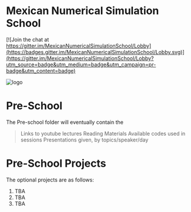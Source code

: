 # Mexican Numerical Simulation School

[![Join the chat at https://gitter.im/MexicanNumericalSimulationSchool/Lobby](https://badges.gitter.im/MexicanNumericalSimulationSchool/Lobby.svg)](https://gitter.im/MexicanNumericalSimulationSchool/Lobby?utm_source=badge&utm_medium=badge&utm_campaign=pr-badge&utm_content=badge)

![logo](http://iac.edu.mx/mexsimschool/files/2016/08/logo.website.jpg)

# Pre-School

The Pre-school folder will eventually contain the 

 > Links to youtube lectures
 > Reading Materials
 > Available codes used in sessions
 > Presentations given, by topics/speaker/day
 
# Pre-School Projects 
 
 The optional projects are as follows:
 
 1. TBA
 2. TBA
 3. TBA
 
